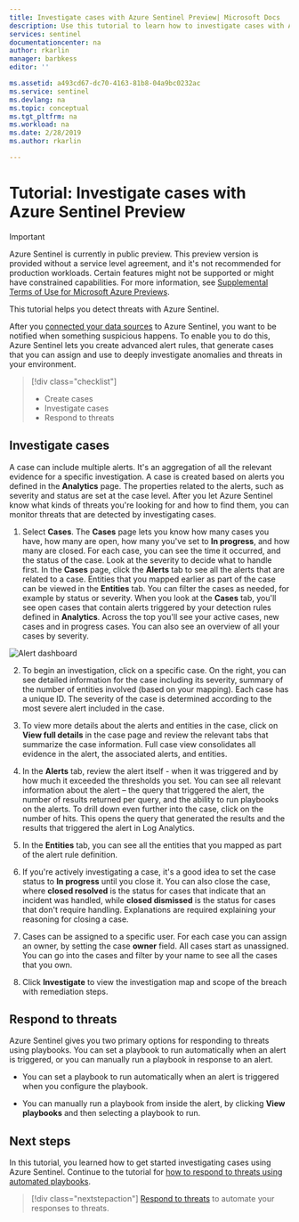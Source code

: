 ```yaml
---
title: Investigate cases with Azure Sentinel Preview| Microsoft Docs
description: Use this tutorial to learn how to investigate cases with Azure Sentinel.
services: sentinel
documentationcenter: na
author: rkarlin
manager: barbkess
editor: ''

ms.assetid: a493cd67-dc70-4163-81b8-04a9bc0232ac
ms.service: sentinel
ms.devlang: na
ms.topic: conceptual
ms.tgt_pltfrm: na
ms.workload: na
ms.date: 2/28/2019
ms.author: rkarlin

---
```

# Tutorial: Investigate cases with Azure Sentinel Preview

> [!IMPORTANT]
> Azure Sentinel is currently in public preview.
> This preview version is provided without a service level agreement, and it's not recommended for production workloads. Certain features might not be supported or might have constrained capabilities. 
> For more information, see [Supplemental Terms of Use for Microsoft Azure Previews](https://azure.microsoft.com/support/legal/preview-supplemental-terms/).

This tutorial helps you detect threats with Azure Sentinel.

After you [connected your data sources](quickstart-onboard.md) to Azure Sentinel, you want to be notified when something suspicious happens. To enable you to do this, Azure Sentinel lets you create advanced alert rules, that generate cases that you can assign and use to deeply investigate anomalies and threats in your environment. 

> [!div class="checklist"]
> * Create cases
> * Investigate cases
> * Respond to threats

## Investigate cases

A case can include multiple alerts. It's an aggregation of all the relevant evidence for a specific investigation. A case is created based on alerts you defined in the **Analytics** page. The properties related to the alerts, such as severity and status are set at the case level. 
After you let Azure Sentinel know what kinds of threats you're looking for and how to find them, you can monitor threats that are detected by investigating cases. 

1. Select **Cases**. The **Cases** page lets you know how many cases you have, how many are open, how many you've set to **In progress**, and how many are closed. For each case, you can see the time it occurred, and the status of the case. Look at the severity to decide what to handle first. In the **Cases** page, click the **Alerts** tab to see all the alerts that are related to a case. Entities that you mapped earlier as part of the case can be viewed in the **Entities** tab.  You can filter the cases as needed, for example by status or severity. When you look at the **Cases** tab, you'll see open cases that contain alerts triggered by your detection rules defined in **Analytics**. Across the top you'll see your active cases, new cases and in progress cases. You can also see an overview of all your cases by severity.

  ![Alert dashboard](./media/tutorial-detect-threats/alert-dashboard.png)

2. To begin an investigation, click on a specific case. On the right, you can see detailed information for the case including its severity, summary of the number of entities involved (based on your mapping). Each case has a unique ID. The severity of the case is determined according to the most severe alert included in the case.  

1. To view more details about the alerts and entities in the case, click on **View full details** in the case page and review the relevant tabs that summarize the case information.  Full case view consolidates all evidence in the alert, the associated alerts, and entities.

1. In the **Alerts** tab, review the alert itself - when it was triggered and by how much it exceeded the thresholds you set. You can see all relevant information about the alert – the query that triggered the alert, the number of results returned per query, and the ability to run playbooks on the alerts. To drill down even further into the case, click on the number of hits. This opens the query that generated the results and the results that triggered the alert in Log Analytics.

3. In the **Entities** tab, you can see all the entities that you mapped as part of the alert rule definition. 

4. If you're actively investigating a case, it's a good idea to set the case status to **In progress** until you close it. You can also close the case, where **closed resolved** is the status for cases that indicate that an incident was handled, while **closed dismissed**  is the status for cases that don't require handling. Explanations are required explaining your reasoning for closing a case.

5. Cases can be assigned to a specific user. For each case you can assign an owner, by setting the case **owner** field. All cases start as unassigned. You can go into the cases and filter by your name to see all the cases that you own. 

5. Click **Investigate** to view the investigation map and scope of the breach with remediation steps. 



## Respond to threats

Azure Sentinel gives you two primary options for responding to threats using playbooks. You can set a playbook to run automatically when an alert is triggered, or you can manually run a playbook in response to an alert.

- You can set a playbook to run automatically when an alert is triggered when you configure the playbook. 

- You can manually run a playbook from inside the alert, by clicking **View playbooks** and then selecting a playbook to run.




## Next steps
In this tutorial, you learned how to get started investigating cases using Azure Sentinel. Continue to the tutorial for [how to respond to threats using automated playbooks](tutorial-respond-threats-playbook.md).
> [!div class="nextstepaction"]
> [Respond to threats](tutorial-respond-threats-playbook.md) to automate your responses to threats.

